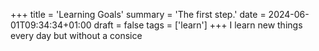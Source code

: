 +++
title = 'Learning Goals'
summary = 'The first step.'
date = 2024-06-01T09:34:34+01:00
draft = false
tags = ['learn']
+++
I learn new things every day but without a consice
